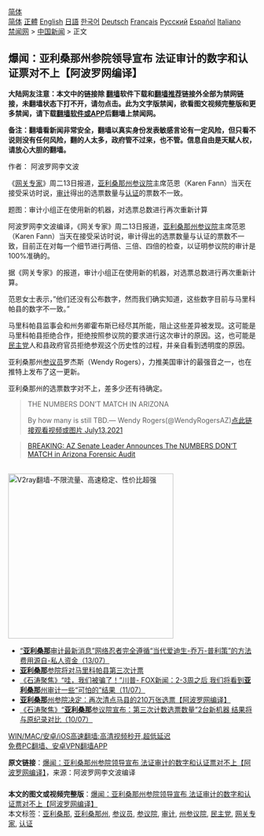  <!-- 面包屑导航 --> <div class="breadcrumb"><!-- GTranslate: https://gtranslate.io/ -->  <div class="switcher notranslate">  <div class="selected">  <a href="#" onclick="return false;"> 简体</a>  </div>  <div class="option">  <a href="https://www.bannedbook.org" onclick="doGTranslate('zh-CN|zh-CN');jQuery('div.switcher div.selected a').html(jQuery(this).html());return false;" title="简体中文" class="nturl selected"> 简体</a>  <a href="https://www.bannedbook.org/zh-tw/" onclick="doGTranslate('zh-CN|zh-TW');jQuery('div.switcher div.selected a').html(jQuery(this).html());return false;" title="繁體中文" class="nturl"> 正體</a>  <a href="https://www.bannedbook.org/en/" onclick="doGTranslate('zh-CN|en');jQuery('div.switcher div.selected a').html(jQuery(this).html());return false;" title="English" class="nturl"> English</a>  <a href="https://www.bannedbook.org/ja/" onclick="doGTranslate('zh-CN|ja');jQuery('div.switcher div.selected a').html(jQuery(this).html());return false;" title="日本語" class="nturl"> 日語</a>  <a href="https://www.bannedbook.org/ko/" onclick="doGTranslate('zh-CN|ko');jQuery('div.switcher div.selected a').html(jQuery(this).html());return false;" title="한국어" class="nturl"> 한국어</a>  <a href="https://www.bannedbook.org/de/" onclick="doGTranslate('zh-CN|de');jQuery('div.switcher div.selected a').html(jQuery(this).html());return false;" title="Deutsch" class="nturl"> Deutsch</a>  <a href="https://www.bannedbook.org/fr/" onclick="doGTranslate('zh-CN|fr');jQuery('div.switcher div.selected a').html(jQuery(this).html());return false;" title="Français" class="nturl"> Français</a>  <a href="https://www.bannedbook.org/ru/" onclick="doGTranslate('zh-CN|ru');jQuery('div.switcher div.selected a').html(jQuery(this).html());return false;" title="Русский" class="nturl"> Русский</a>  <a href="https://www.bannedbook.org/es/" onclick="doGTranslate('zh-CN|es');jQuery('div.switcher div.selected a').html(jQuery(this).html());return false;" title="Español" class="nturl"> Español</a>  <a href="https://www.bannedbook.org/it/" onclick="doGTranslate('zh-CN|it');jQuery('div.switcher div.selected a').html(jQuery(this).html());return false;" title="Italiano" class="nturl"> Italiano</a>  </div>  </div>      <div class='breadcrumb-sub'><!-- Breadcrumb NavXT 6.3.0 --> <a href="https://www.bannedbook.org/" class="home">禁闻网</a> &gt; <a href="https://www.bannedbook.org/bnews/cnnews/" class="category">中国新闻</a> &gt; 正文</div></div><h2>爆闻：亚利桑那州参院领导宣布 法证审计的数字和认证票对不上【阿波罗网编译】</h2> <p class="notice"><b>大陆网友注意：本文中的链接除 <a href="https://github.com/bannedbook/fanqiang" >翻墙</a>软件下载和<a href="https://github.com/killgcd/justmysocks/blob/master/README.md">翻墙推荐</a>链接外全部为禁网链接，未翻墙状态下打不开，请勿点击。此为文字版禁闻，欲看图文视频完整版和更多禁闻，请下载<a href="https://github.com/bannedbook/fanqiang">翻墙软件或APP</a>后翻墙上禁闻网。</p><p>备注：翻墙看新闻非常安全，翻墙以真实身份发表敏感言论有一定风险，但只看不说则没有任何风险，翻的人太多，政府管不过来，也不管。信息自由是天赋人权，请放心大胆的翻墙。</b></p>  <div class="entry"> <p>作者： 阿波罗网李文波</p> <p id="summary">《<a href="https://www.bannedbook.org/bnews/tag/%e7%bd%91%e5%85%b3%e4%b8%93%e5%ae%b6/" class="st_tag internal_tag" rel="tag" title="标签 网关专家 下的日志">网关专家</a>》周二13日报道，<a href="https://www.bannedbook.org/bnews/tag/%E4%BA%9A%E5%88%A9%E6%A1%91%E9%82%A3%E5%B7%9E/" class="st_tag internal_tag" rel="tag" title="标签 亚利桑那州 下的日志">亚利桑那州</a><a href="https://www.bannedbook.org/bnews/tag/%e5%8f%82%e8%ae%ae%e9%99%a2/" class="st_tag internal_tag" rel="tag" title="标签 参议院 下的日志">参议院</a>主席范恩（Karen Fann）当天在接受采访时说，<a href="https://www.bannedbook.org/bnews/tag/%E5%AE%A1%E8%AE%A1/" class="st_tag internal_tag" rel="tag" title="标签 审计 下的日志">审计</a>得出的选票数量与<a href="https://www.bannedbook.org/bnews/tag/%E8%AE%A4%E8%AF%81/" class="st_tag internal_tag" rel="tag" title="标签 认证 下的日志">认证</a>的票数不一致。</p> <p id="conimg">题图：审计小组正在使用新的机器，对选票总数进行再次重新计算</p>  <p>阿波罗网李文波编译，《网关专家》周二13日报道，<a href="https://www.bannedbook.org/bnews/tag/%e4%ba%9a%e5%88%a9%e6%a1%91%e9%82%a3/" class="st_tag internal_tag" rel="tag" title="标签 亚利桑那 下的日志">亚利桑那</a><a href="https://www.bannedbook.org/bnews/tag/%E5%B7%9E%E5%8F%82%E8%AE%AE%E9%99%A2/" class="st_tag internal_tag" rel="tag" title="标签 州参议院 下的日志">州参议院</a>主席范恩（Karen Fann）当天在接受采访时说，审计得出的选票数量与认证的票数不一致，目前正在对每一个细节进行两倍、三倍、四倍的检查，以证明参议院的审计是100%准确的。</p> <p>据《网关专家》的报道，审计小组正在使用新的机器，对选票总数进行再次重新计算。</p> <p>范恩女士表示，&#8221;他们还没有公布数字，然而我们确实知道，这些数字目前与马里科帕县的数字不一致。&#8221;</p>  <p>马里科帕县监事会和州务卿霍布斯已经尽其所能，阻止这些差异被发现。这可能是马里科帕县拒绝合作，拒绝按照参议院的要求进行这次审计的原因。这，也可能是<a href="https://www.bannedbook.org/bnews/tag/%e6%b0%91%e4%b8%bb%e5%85%9a/" class="st_tag internal_tag" rel="tag" title="标签 民主党 下的日志">民主党</a>人和县政府官员拒绝参观这个历史性的过程，并亲自看到透明度的原因。</p> <p>亚利桑那州<a href="https://www.bannedbook.org/bnews/tag/%e5%8f%82%e8%ae%ae%e5%91%98/" class="st_tag internal_tag" rel="tag" title="标签 参议员 下的日志">参议员</a>罗杰斯（Wendy Rogers），力推美国审计的最强音之一，也在推特上发布了这一更新。</p> <p>亚利桑那州的选票数字对不上，差多少还有待确定。</p>  <blockquote><p>THE NUMBERS DON’T MATCH IN ARIZONA</p> <p>By how many is still TBD.— Wendy Rogers(@WendyRogersAZ)<a href="https://twitter.com/WendyRogersAZ/status/1415057665772843013?ref_src=twsrc%5Etfw">点此链接观看视频或图片 July13,2021</a></p></blockquote> <blockquote class="wp-embedded-content" data-secret="N0s0efx1no"><p><a href="https://www.thegatewaypundit.com/2021/07/breaking-no-ballots-no-victory-az-senate-announces-numbers-dont-match/">BREAKING: AZ Senate Leader Announces The NUMBERS DON&#8217;T MATCH in Arizona Forensic Audit</a></p> </blockquote> <p><br/><a href="https://github.com/bannedbook/fanqiang/wiki/V2ray%E6%9C%BA%E5%9C%BA"><img src="https://raw.githubusercontent.com/bannedbook/fanqiang/master/v2ss/images/v2free.jpg" width="336" alt="V2ray翻墙-不限流量、高速稳定、性价比超强"></a><br/></p> <ul class='op-related-articles' title='相关阅读'> <li><a href='https://www.bannedbook.org/bnews/bannedvideo/20210714/1586479.html' target='_blank'>“<b>亚利桑那</b>审计最新消息”网络忍者完全遵循“当代爱迪生-乔万-普利策”的方法 费用源自-私人资金（13/07）</a></li> <li><a href='https://www.bannedbook.org/bnews/cnnews/20210712/1585310.html' target='_blank'><b>亚利桑那</b>参院将对马里科帕县第三次计票</a></li> <li><a href='https://www.bannedbook.org/bnews/bannedvideo/20210712/1585261.html' target='_blank'>《石涛聚焦》“哇，我们被骗了！”川普- FOX新闻：2-3周之后 我们将看到<b>亚利桑那</b>州审计一些“可怕的”结果（11/07）</a></li> <li><a href='https://www.bannedbook.org/bnews/cnnews/20210711/1584970.html' target='_blank'><b>亚利桑那</b>州参院决定：再次清点马县的210万张选票【阿波罗网编译】</a></li> <li><a href='https://www.bannedbook.org/bnews/bannedvideo/20210711/1584642.html' target='_blank'>《石涛聚焦》“<b>亚利桑那</b>参议院宣布：第三次计数选票数量”2台新机器 结果将与原纪录对比（10/07）</a></li> </ul> <p class="texttj"> <a href="https://github.com/bannedbook/fanqiang/wiki/V2ray%E6%9C%BA%E5%9C%BA" target="_blank">WIN/MAC/安卓/iOS高速翻墙:高清视频秒开,超低延迟</a><br/> <a href="https://github.com/bannedbook/fanqiang/wiki/%E7%A6%81%E9%97%BB%E7%BD%91%E5%AE%89%E5%8D%93%E7%BF%BB%E5%A2%99%E6%96%B0%E9%97%BBAPP" target="_blank">免费PC翻墙、安卓VPN翻墙APP</a></p><p> <b>原文链接</b>：<a class="src_link" href="https://www.aboluowang.com/2021/0714/1618987.html" target="_blank">爆闻：亚利桑那州参院领导宣布 法证审计的数字和认证票对不上【阿波罗网编译】</a>，来源：阿波罗网李文波编译 </p><a name='sharetosocial'></a>  <div style="margin-bottom:5px;padding-bottom:5px;clear:both"> <div id="archive-pix-1" class="banner-ads"> <!-- AuctionX Display platform tag START --> <div id="26318x728x90x621x_ADSLOT2" clicktrack="%%CLICK_URL_ESC%%"></div> <!-- AuctionX Display platform tag END --> </div> <div id="archive-pix-2" class="banner-ads"> <!-- AuctionX Display platform tag START --> <div id="26315x300x250x621x_ADSLOT2" clicktrack="%%CLICK_URL_ESC%%"></div> <!-- AuctionX Display platform tag END --> </div> </div>    <div id="archive-pix-1" class="banner-ads"> <!-- AuctionX Display platform tag START --> <div id="26318x728x90x621x_ADSLOT3" clicktrack="%%CLICK_URL_ESC%%"></div> <!-- AuctionX Display platform tag END --> </div> <div><b>本文的图文或视频完整版</b>：<a href='https://www.bannedbook.org/bnews/cnnews/20210714/1586954.html'>爆闻：亚利桑那州参院领导宣布 法证审计的数字和认证票对不上【阿波罗网编译】</a></div>  </div><!--END ENTRY--> <div class="postfooter"> <div>本文标签：<a href="https://www.bannedbook.org/bnews/tag/%e4%ba%9a%e5%88%a9%e6%a1%91%e9%82%a3/" rel="tag">亚利桑那</a>, <a href="https://www.bannedbook.org/bnews/tag/%E4%BA%9A%E5%88%A9%E6%A1%91%E9%82%A3%E5%B7%9E/" rel="tag">亚利桑那州</a>, <a href="https://www.bannedbook.org/bnews/tag/%e5%8f%82%e8%ae%ae%e5%91%98/" rel="tag">参议员</a>, <a href="https://www.bannedbook.org/bnews/tag/%e5%8f%82%e8%ae%ae%e9%99%a2/" rel="tag">参议院</a>, <a href="https://www.bannedbook.org/bnews/tag/%E5%AE%A1%E8%AE%A1/" rel="tag">审计</a>, <a href="https://www.bannedbook.org/bnews/tag/%E5%B7%9E%E5%8F%82%E8%AE%AE%E9%99%A2/" rel="tag">州参议院</a>, <a href="https://www.bannedbook.org/bnews/tag/%e6%b0%91%e4%b8%bb%e5%85%9a/" rel="tag">民主党</a>, <a href="https://www.bannedbook.org/bnews/tag/%e7%bd%91%e5%85%b3%e4%b8%93%e5%ae%b6/" rel="tag">网关专家</a>, <a href="https://www.bannedbook.org/bnews/tag/%E8%AE%A4%E8%AF%81/" rel="tag">认证</a></div>  </div><!--END POSTFOOTER--> 